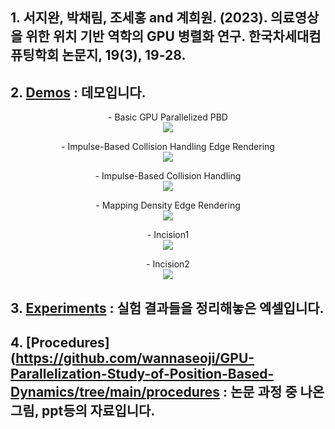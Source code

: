 
##  1. 서지완, 박채림, 조세홍 and 계희원. (2023). 의료영상을 위한 위치 기반 역학의 GPU 병렬화 연구. 한국차세대컴퓨팅학회 논문지, 19(3), 19-28.


##  2. [Demos](https://github.com/wannaseoji/GPU-Parallelization-Study-of-Position-Based-Dynamics/tree/main/Demos) : 데모입니다. 
  
  <p align ="center">
- Basic GPU Parallelized PBD<br>
  <img src="https://github.com/wannaseoji/GPU-Parallelization-Study-of-Position-Based-Dynamics/assets/91694379/4e46cd9d-d45c-4201-820b-e13e210523b7">
  </p>
   <p align ="center">
- Impulse-Based Collision Handling Edge Rendering <br>
  <img src="https://github.com/wannaseoji/GPU-Parallelization-Study-of-Position-Based-Dynamics/assets/91694379/9b5a7f80-1bd5-4134-b817-e9de81738b17">
  </p>
   <p align ="center">
- Impulse-Based Collision Handling<br>
  <img src="https://github.com/wannaseoji/GPU-Parallelization-Study-of-Position-Based-Dynamics/assets/91694379/e02f1672-7ecf-4506-b1d5-81903721cacc">
  </p>
   <p align ="center">
- Mapping Density Edge Rendering<br>
  <img src="https://github.com/wannaseoji/GPU-Parallelization-Study-of-Position-Based-Dynamics/assets/91694379/f7c4a3fb-741c-4dec-b3bd-2c49f8456a99">
  </p>
   <p align ="center">
- Incision1<br>
  <img src="https://github.com/wannaseoji/GPU-Parallelization-Study-of-Position-Based-Dynamics/assets/91694379/5b72ca10-c4ab-451a-8842-f707cbf94f79">
  </p>
  <p align ="center">
- Incision2<br>
  <img src="https://github.com/wannaseoji/GPU-Parallelization-Study-of-Position-Based-Dynamics/assets/91694379/be5b8302-909f-424b-b688-595cd57727a8">
  </p>
        
        
       
##  3. [Experiments](https://github.com/wannaseoji/GPU-Parallelization-Study-of-Position-Based-Dynamics/tree/main/Experiments) : 실험 결과들을 정리해놓은 엑셀입니다.


##  4. [Procedures](https://github.com/wannaseoji/GPU-Parallelization-Study-of-Position-Based-Dynamics/tree/main/procedures : 논문 과정 중 나온 그림, ppt등의 자료입니다.
